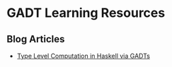# GADT Learning Resources
## Blog Articles
- [Type Level Computation in Haskell via GADTs](http://haroldcarr.com/posts/2013-08-24-type-level-computation-in-haskell-via-gadts.html)
